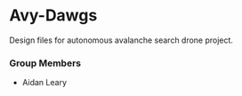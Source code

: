 # Avy-Dawgs
Design files for autonomous avalanche search drone project.

### Group Members 
* Aidan Leary
